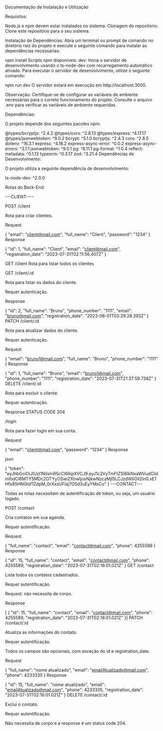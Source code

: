 Documentação de Instalação e Utilização

Requisitos:

Node.js e npm devem estar instalados no sistema.
Clonagem do repositório:
Clone este repositório para o seu sistema.

Instalação de Dependências:
Abra um terminal ou prompt de comando no diretório raiz do projeto e execute o seguinte comando para instalar as dependências necessárias:


npm install
Scripts npm disponíveis:
dev: Inicia o servidor de desenvolvimento usando o ts-node-dev com recarregamento automático ativado.
Para executar o servidor de desenvolvimento, utilize o seguinte comando:



npm run dev
O servidor estará em execução em http://localhost:3000.

Observação: Certifique-se de configurar as variáveis de ambiente necessárias para o correto funcionamento do projeto. Consulte o arquivo .env para verificar as variáveis de ambiente requeridas.

Dependências:

O projeto depende dos seguintes pacotes npm:



@types/bcryptjs: ^2.4.2
@types/cors: ^2.8.13
@types/express: ^4.17.17
@types/jsonwebtoken: ^9.0.2
bcrypt: ^5.1.0
bcryptjs: ^2.4.3
cors: ^2.8.5
dotenv: ^16.3.1
express: ^4.18.2
express-async-error: ^0.0.2
express-async-errors: ^3.1.1
jsonwebtoken: ^9.0.1
pg: ^8.11.1
pg-format: ^1.0.4
reflect-metadata: ^0.1.13
typeorm: ^0.3.17
zod: ^3.21.4
Dependências de Desenvolvimento:

O projeto utiliza a seguinte dependência de desenvolvimento:

ts-node-dev: ^2.0.0

Rotas do Back-End:

---CLIENT----

POST /client

Rota para criar clientes.

Request


{
  "email": "client@mail.com",
  "full_name": "Client",
  "password": "1234"
}
Response


{
  "id": 1,
  "full_name": "Client",
  "email": "client@mail.com",
  "registration_date": "2023-07-31T02:11:56.407Z"
}

GET /client
Rota para listar todos os clientes


GET /client/:id

Rota para listar os dados do cliente.

Requer autenticação.

Response



{
  "id": 2,
  "full_name": "Bruno",
  "phone_number": "1111",
  "email": "bruno@mail.com",
  "registration_date": "2023-08-01T03:29:28.393Z"
}
PATCH /client/:id

Rota para atualizar dados do cliente.

Requer autenticação.

Request



{
  "email": "bruno1@mail.com",
  "full_name": "Bruno",
  "phone_number": "1111"
}
Response



{
  "id": 1,
  "full_name": "Bruno",
  "email": "bruno1@mail.com",
  "phone_number": "1111",
  "registration_date": "2023-07-31T21:37:59.738Z"
}
DELETE /client/:id

Rota para excluir o cliente.

Requer autenticação.

Response STATUS CODE 204

/login

Rota para fazer login em sua conta.

Request



{
  "email": "client@mail.com",
  "password": "1234"
}
Response

json

{
  "token": "eyJhbGciOiJIUzI1NiIsInR5cCI6IkpXVCJ9.eyJ1c2VyTmFtZSI6IkNsaWVudCIsImlhdCI6MTY5MDc2OTYyOSwiZXhwIjoxNjkwNzczMjI5LCJzdWIiOiI2In0.xE1Hfx85HNGlsf1ZdpM_0rXxsUFIaj7O5d3uEyYMsCo"
}
---CONTACT---

Todas as rotas necessitam de autentificação de token, ou seja, um usuário logado.

POST /contact

Cria contatos em sua agenda.

Requer autentificação.

Request



{
  "full_name": "contact",
  "email": "contact@mail.com",
  "phone": 4255589
}
Response



{
  "id": 15,
  "full_name": "contact",
  "email": "contact@mail.com",
  "phone": 4255589,
  "registration_date": "2023-07-31T02:16:01.021Z"
}
GET /contact

Lista todos os contatos cadastrados.

Requer autentificação.

Request: não necessita de corpo.

Response



[  {    "id": 15,    "full_name": "contact",    "email": "contact@mail.com",    "phone": 4255589,    "registration_date": "2023-07-31T02:16:01.021Z"  }]
PATCH /contact/:id

Atualiza as informações do contato.

Requer autentificação.

Todos os campos são opcionais, com exceção do id e registration_date.

Request



{
  "full_name": "nome atualizado",
  "email": "emailAtualizado@mail.com",
  "phone": 4233335
}
Response



{
  "id": 15,
  "full_name": "nome atualizado",
  "email": "emailAtualizado@mail.com",
  "phone": 4233335,
  "registration_date": "2023-07-31T02:16:01.021Z"
}
DELETE /contact/:id

Exclui o contato.

Requer autentificação.

Não necessita de corpo e a response é um status code 204.
